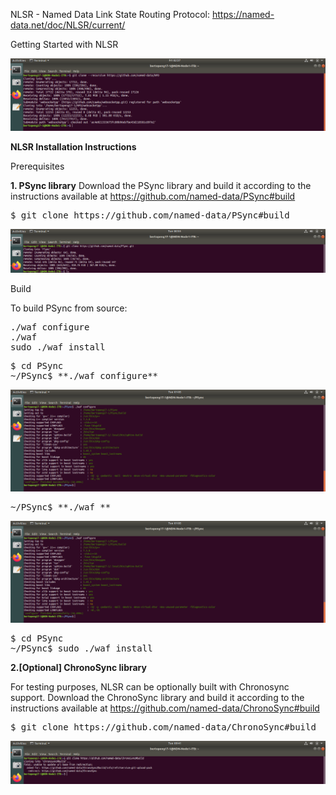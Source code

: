 NLSR - Named Data Link State Routing Protocol:  https://named-data.net/doc/NLSR/current/

Getting Started with NLSR

![alt tag](https://github.com/syaifulahdan/Mini-NDN-Work/blob/main/Assignment%202:NDNrg-Topology/NDNrg-Image/gitclonenfd.png)

 
**NLSR Installation Instructions**

Prerequisites

**1. PSync library**
Download the PSync library and build it according to the instructions available at https://github.com/named-data/PSync#build
<pre>
$ git clone https://github.com/named-data/PSync#build
</pre>

![alt tag](https://github.com/syaifulahdan/Mini-NDN-Work/blob/main/Assignment%202:NDNrg-Topology/NDNrg-Image-NSLR/gitpsync.png)

Build

To build PSync from source:
<pre>
./waf configure
./waf
sudo ./waf install
</pre>


<pre>
$ cd PSync
~/PSync$ **./waf configure**
</pre>

![alt tag](https://github.com/syaifulahdan/Mini-NDN-Work/blob/main/Assignment%202:NDNrg-Topology/NDNrg-Image-NSLR/PSync-waf-configure.png)

<pre>
~/PSync$ **./waf **
</pre>

![alt tag](https://github.com/syaifulahdan/Mini-NDN-Work/blob/main/Assignment%202:NDNrg-Topology/NDNrg-Image-NSLR/PSync-waf-configure.png)

<pre>
$ cd PSync
~/PSync$ sudo ./waf install 
</pre>

**2.[Optional] ChronoSync library**

For testing purposes, NLSR can be optionally built with Chronosync support. Download the ChronoSync library and build it according to the instructions available at https://github.com/named-data/ChronoSync#build

<pre>
$ git clone https://github.com/named-data/ChronoSync#build
</pre>

![alt tag](https://github.com/syaifulahdan/Mini-NDN-Work/blob/main/Assignment%202:NDNrg-Topology/NDNrg-Image-NSLR/gitclone%20cronosync.png)
